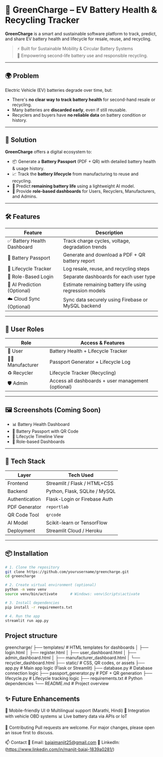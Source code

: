 # 🔋 GreenCharge – EV Battery Health & Recycling Tracker

**GreenCharge** is a smart and sustainable software platform to track, predict, and share EV battery health and lifecycle for resale, reuse, and recycling.  

> ⚡ Built for Sustainable Mobility & Circular Battery Systems  
> 🌱 Empowering second-life battery use and responsible recycling.

---

## 🌍 Problem

Electric Vehicle (EV) batteries degrade over time, but:

- There's **no clear way to track battery health** for second-hand resale or recycling.
- Many batteries are **discarded early**, even if still reusable.
- Recyclers and buyers have **no reliable data** on battery condition or history.

---

## 🎯 Solution

**GreenCharge** offers a digital ecosystem to:

- 📦 Generate a **Battery Passport** (PDF + QR) with detailed battery health & usage history.
- 📈 Track the **battery lifecycle** from manufacturing to reuse and recycling.
- 🧠 Predict **remaining battery life** using a lightweight AI model.
- 🔐 Provide **role-based dashboards** for Users, Recyclers, Manufacturers, and Admins.

---

## 🛠️ Features

| Feature                     | Description                                                  |
|----------------------------|--------------------------------------------------------------|
| ✅ Battery Health Dashboard | Track charge cycles, voltage, degradation trends             |
| 📄 Battery Passport         | Generate and download a PDF + QR battery report             |
| 🔁 Lifecycle Tracker        | Log resale, reuse, and recycling steps                      |
| 🔐 Role-Based Login         | Separate dashboards for each user type                     |
| 🤖 AI Prediction (Optional) | Estimate remaining battery life using regression models     |
| ☁️ Cloud Sync (Optional)    | Sync data securely using Firebase or MySQL backend          |

---

## 👥 User Roles

| Role          | Access & Features |
|---------------|-------------------|
| 👤 User        | Battery Health + Lifecycle Tracker |
| 🧑‍🔧 Manufacturer | Passport Generator + Lifecycle Log |
| ♻️ Recycler     | Lifecycle Tracker (Recycling) |
| 🛡️ Admin        | Access all dashboards + user management (optional) |

---

## 🖼️ Screenshots (Coming Soon)

- 📊 Battery Health Dashboard  
- 📄 Battery Passport with QR Code  
- 🔁 Lifecycle Timeline View  
- 🔐 Role-based Dashboards  

---

## 🚀 Tech Stack

| Layer        | Tech Used                   |
|--------------|-----------------------------|
| Frontend     | Streamlit / Flask / HTML+CSS |
| Backend      | Python, Flask, SQLite / MySQL |
| Authentication | Flask-Login or Firebase Auth |
| PDF Generator | `reportlab`                 |
| QR Code Tool | `qrcode`                    |
| AI Model     | Scikit-learn or TensorFlow  |
| Deployment   | Streamlit Cloud / Heroku    |

---

## 📦 Installation

```bash
# 1. Clone the repository
git clone https://github.com/yourusername/greencharge.git
cd greencharge

# 2. Create virtual environment (optional)
python -m venv venv
source venv/bin/activate      # Windows: venv\Scripts\activate

# 3. Install dependencies
pip install -r requirements.txt

# 4. Run the app
streamlit run app.py
```
##  Project structure

greencharge/
├── templates/ # HTML templates for dashboards
│ ├── login.html
│ ├── register.html
│ ├── user_dashboard.html
│ ├── admin_dashboard.html
│ ├── manufacturer_dashboard.html
│ └── recycler_dashboard.html
├── static/ # CSS, QR codes, or assets
├── app.py # Main app logic (Flask or Streamlit)
├── database.py # Database connection logic
├── passport_generator.py # PDF + QR generation
├── lifecycle.py # Lifecycle tracking logic
├── requirements.txt # Python dependencies
└── README.md # Project overview




## ✨ Future Enhancements
📲 Mobile-friendly UI
🌐 Multilingual support (Marathi, Hindi)
🧩 Integration with vehicle OBD systems
📊 Live battery data via APIs or IoT

🤝 Contributing
Pull requests are welcome. For major changes, please open an issue first to discuss.

📫 Contact
📧 Email: bajajmanjit25@gmail.com
🔗 LinkedIn: (https://www.linkedin.com/in/manjit-bajaj-1839a0281/)

